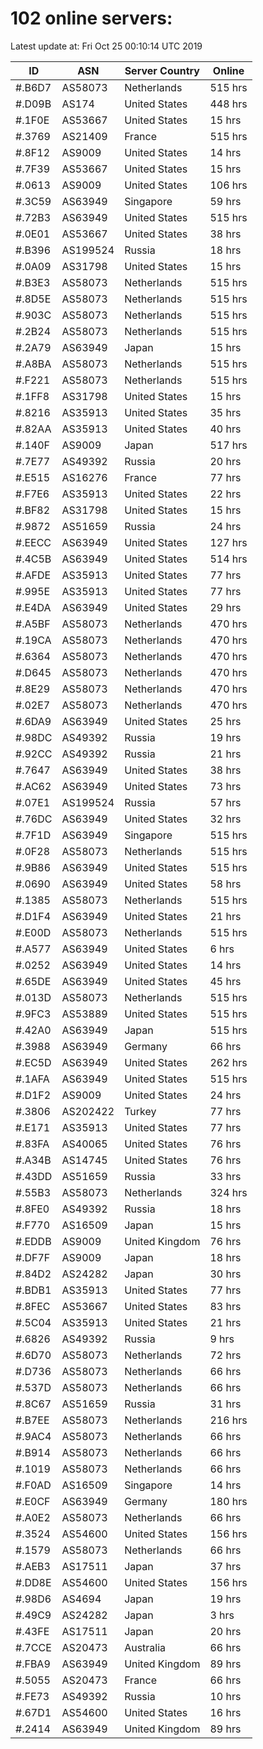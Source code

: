 # 102 online servers:

Latest update at: Fri Oct 25 00:10:14 UTC 2019

| ID | ASN | Server Country | Online |
| -- | --- | -------------- | ------ |
| #.B6D7 | AS58073 | Netherlands | 515 hrs |
| #.D09B | AS174 | United States | 448 hrs |
| #.1F0E | AS53667 | United States | 15 hrs |
| #.3769 | AS21409 | France | 515 hrs |
| #.8F12 | AS9009 | United States | 14 hrs |
| #.7F39 | AS53667 | United States | 15 hrs |
| #.0613 | AS9009 | United States | 106 hrs |
| #.3C59 | AS63949 | Singapore | 59 hrs |
| #.72B3 | AS63949 | United States | 515 hrs |
| #.0E01 | AS53667 | United States | 38 hrs |
| #.B396 | AS199524 | Russia | 18 hrs |
| #.0A09 | AS31798 | United States | 15 hrs |
| #.B3E3 | AS58073 | Netherlands | 515 hrs |
| #.8D5E | AS58073 | Netherlands | 515 hrs |
| #.903C | AS58073 | Netherlands | 515 hrs |
| #.2B24 | AS58073 | Netherlands | 515 hrs |
| #.2A79 | AS63949 | Japan | 15 hrs |
| #.A8BA | AS58073 | Netherlands | 515 hrs |
| #.F221 | AS58073 | Netherlands | 515 hrs |
| #.1FF8 | AS31798 | United States | 15 hrs |
| #.8216 | AS35913 | United States | 35 hrs |
| #.82AA | AS35913 | United States | 40 hrs |
| #.140F | AS9009 | Japan | 517 hrs |
| #.7E77 | AS49392 | Russia | 20 hrs |
| #.E515 | AS16276 | France | 77 hrs |
| #.F7E6 | AS35913 | United States | 22 hrs |
| #.BF82 | AS31798 | United States | 15 hrs |
| #.9872 | AS51659 | Russia | 24 hrs |
| #.EECC | AS63949 | United States | 127 hrs |
| #.4C5B | AS63949 | United States | 514 hrs |
| #.AFDE | AS35913 | United States | 77 hrs |
| #.995E | AS35913 | United States | 77 hrs |
| #.E4DA | AS63949 | United States | 29 hrs |
| #.A5BF | AS58073 | Netherlands | 470 hrs |
| #.19CA | AS58073 | Netherlands | 470 hrs |
| #.6364 | AS58073 | Netherlands | 470 hrs |
| #.D645 | AS58073 | Netherlands | 470 hrs |
| #.8E29 | AS58073 | Netherlands | 470 hrs |
| #.02E7 | AS58073 | Netherlands | 470 hrs |
| #.6DA9 | AS63949 | United States | 25 hrs |
| #.98DC | AS49392 | Russia | 19 hrs |
| #.92CC | AS49392 | Russia | 21 hrs |
| #.7647 | AS63949 | United States | 38 hrs |
| #.AC62 | AS63949 | United States | 73 hrs |
| #.07E1 | AS199524 | Russia | 57 hrs |
| #.76DC | AS63949 | United States | 32 hrs |
| #.7F1D | AS63949 | Singapore | 515 hrs |
| #.0F28 | AS58073 | Netherlands | 515 hrs |
| #.9B86 | AS63949 | United States | 515 hrs |
| #.0690 | AS63949 | United States | 58 hrs |
| #.1385 | AS58073 | Netherlands | 515 hrs |
| #.D1F4 | AS63949 | United States | 21 hrs |
| #.E00D | AS58073 | Netherlands | 515 hrs |
| #.A577 | AS63949 | United States | 6 hrs |
| #.0252 | AS63949 | United States | 14 hrs |
| #.65DE | AS63949 | United States | 45 hrs |
| #.013D | AS58073 | Netherlands | 515 hrs |
| #.9FC3 | AS53889 | United States | 515 hrs |
| #.42A0 | AS63949 | Japan | 515 hrs |
| #.3988 | AS63949 | Germany | 66 hrs |
| #.EC5D | AS63949 | United States | 262 hrs |
| #.1AFA | AS63949 | United States | 515 hrs |
| #.D1F2 | AS9009 | United States | 24 hrs |
| #.3806 | AS202422 | Turkey | 77 hrs |
| #.E171 | AS35913 | United States | 77 hrs |
| #.83FA | AS40065 | United States | 76 hrs |
| #.A34B | AS14745 | United States | 76 hrs |
| #.43DD | AS51659 | Russia | 33 hrs |
| #.55B3 | AS58073 | Netherlands | 324 hrs |
| #.8FE0 | AS49392 | Russia | 18 hrs |
| #.F770 | AS16509 | Japan | 15 hrs |
| #.EDDB | AS9009 | United Kingdom | 76 hrs |
| #.DF7F | AS9009 | Japan | 18 hrs |
| #.84D2 | AS24282 | Japan | 30 hrs |
| #.BDB1 | AS35913 | United States | 77 hrs |
| #.8FEC | AS53667 | United States | 83 hrs |
| #.5C04 | AS35913 | United States | 21 hrs |
| #.6826 | AS49392 | Russia | 9 hrs |
| #.6D70 | AS58073 | Netherlands | 72 hrs |
| #.D736 | AS58073 | Netherlands | 66 hrs |
| #.537D | AS58073 | Netherlands | 66 hrs |
| #.8C67 | AS51659 | Russia | 31 hrs |
| #.B7EE | AS58073 | Netherlands | 216 hrs |
| #.9AC4 | AS58073 | Netherlands | 66 hrs |
| #.B914 | AS58073 | Netherlands | 66 hrs |
| #.1019 | AS58073 | Netherlands | 66 hrs |
| #.F0AD | AS16509 | Singapore | 14 hrs |
| #.E0CF | AS63949 | Germany | 180 hrs |
| #.A0E2 | AS58073 | Netherlands | 66 hrs |
| #.3524 | AS54600 | United States | 156 hrs |
| #.1579 | AS58073 | Netherlands | 66 hrs |
| #.AEB3 | AS17511 | Japan | 37 hrs |
| #.DD8E | AS54600 | United States | 156 hrs |
| #.98D6 | AS4694 | Japan | 19 hrs |
| #.49C9 | AS24282 | Japan | 3 hrs |
| #.43FE | AS17511 | Japan | 20 hrs |
| #.7CCE | AS20473 | Australia | 66 hrs |
| #.FBA9 | AS63949 | United Kingdom | 89 hrs |
| #.5055 | AS20473 | France | 66 hrs |
| #.FE73 | AS49392 | Russia | 10 hrs |
| #.67D1 | AS54600 | United States | 16 hrs |
| #.2414 | AS63949 | United Kingdom | 89 hrs |

